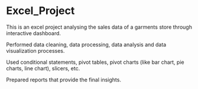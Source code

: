 # Excel_Project


This is an excel project analysing the sales data of a garments store through interactive dashboard.


Performed data cleaning, data processing, data analysis and data visualization processes.


Used conditional statements, pivot tables, pivot charts (like bar chart, pie charts, line chart), slicers, etc. 


Prepared reports that provide the final insights.
